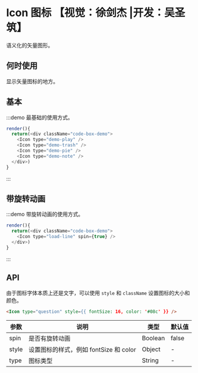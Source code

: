 # Icon 图标 【视觉：徐剑杰 |开发：吴圣筑】

语义化的矢量图形。

## 何时使用

显示矢量图标的地方。

## 基本

:::demo 最基础的使用方式。
```js
render(){
  return(<div className="code-box-demo">
    <Icon type="demo-play" />
    <Icon type="demo-trash" />
    <Icon type="demo-pie" />
    <Icon type="demo-note" />
  </div>)
}
```
:::

## 带旋转动画

:::demo 带旋转动画的使用方式。
```js
render(){
  return(<div className="code-box-demo">
    <Icon type="load-line" spin={true} />
  </div>)
}
```
:::

## API

由于图标字体本质上还是文字，可以使用 `style` 和 `className` 设置图标的大小和颜色。

```html
<Icon type="question" style={{ fontSize: 16, color: '#08c' }} />
```

| 参数 | 说明 | 类型 | 默认值 |
| --- | --- | --- | --- |
| spin | 是否有旋转动画 | Boolean | false |
| style | 设置图标的样式，例如 fontSize 和 color | Object | - |
| type | 图标类型 | String | - |

<style>
.code-box-demo .fishdicon {
  font-size: 24px;
  margin: 12px 0 16px 30px;
}
</style>
